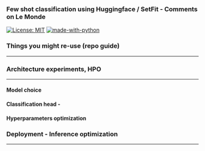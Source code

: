 ### Few shot classification using Huggingface / SetFit - Comments on Le Monde
[![License: MIT](https://img.shields.io/badge/License-MIT-yellow.svg)](https://opensource.org/licenses/MIT)
[![made-with-python](https://img.shields.io/badge/Made%20with-Python-1f425f.svg)](https://www.python.org/)



### Things you might re-use (repo guide)
---

### Architecture experiments, HPO
---

#### Model choice

#### Classification head - 

#### Hyperparameters optimization


### Deployment - Inference optimization
---

